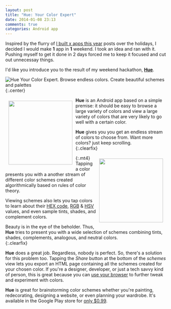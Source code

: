 ```yaml
---
layout: post
title: "Hue: Your Color Expert"
date: 2014-01-08 23:13
comments: true
categories: Android app 
---
```


Inspired by the flurry of [I built x apps this year](https://news.ycombinator.com/item?id=6985700) posts over the holidays, I decided I would make **1** app in **1** weekend. I took an idea and ran with it. Pushing myself to get it done in 2 days forced me to keep it focused and cut out unnecessay things.

I'd like you introduce you to the result of my weekend hackathon, [**Hue**](https://play.google.com/store/apps/details?id=ca.nloko.hue).

![Hue Your Color Expert. Browse endless colors. Create beautiful schemes and palettes](https://dl.dropbox.com/u/6578423/hue_feature.png "Hue: Your Color Expert")
{:.center}

<img width="200" src="https://dl.dropbox.com/u/6578423/hue_colors.png" style="margin:10px;float:left;"/>**Hue** is an Android app based on a simple premise: it should be easy to browse a large variety of colors and view a large variety of colors that are very likely to go well with a certain color.

**Hue** gives you you get an endless stream of colors to choose from. Want more colors? just keep scrolling.  
{:.clearfix}

<img width="200" src="https://dl.dropbox.com/u/6578423/hue_schemes.png" style="margin:10px;float:right;"/>

{:.mt4}
Tapping a color presents you with a another stream of different color schemes created algorithmically based on rules of color theory.

Viewing schemes also lets you tap colors to learn about their [HEX code](http://en.wikipedia.org/wiki/Web_colors), [RGB](http://en.wikipedia.org/wiki/RGB_color_model) & [HSV](http://en.wikipedia.org/wiki/HSL_and_HSV) values, and even sample tints, shades, and complement colors.

Beauty is in the eye of the beholder. Thus, **Hue** tries to present you with a wide selection of schemes combining tints, shades, complements, analogous, and neutral colors.  
{:.clearfix}

**Hue** does a great job. Regardless, nobody is perfect. So, there's a solution for this problem too. Tapping the *Share* button at the bottom of the *schemes* view lets you export an HTML page containing all the schemes created for your chosen color. If you're a designer, developer, or just a tech savvy kind of person, this is great because you can [use your browser](https://developers.google.com/chrome-developer-tools/) to further tweak and experiment with colors.

**Hue** is great for brainstorming color schemes whether you're painting, redecorating, designing a website, or even planning your wardrobe. It's available in the Google Play store for [only $0.99](https://play.google.com/store/apps/details?id=ca.nloko.hue).
